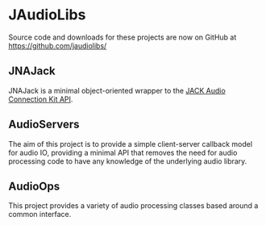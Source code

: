 # JAudioLibs #

Source code and downloads for these projects are now on GitHub at https://github.com/jaudiolibs/

## JNAJack ##

JNAJack is a minimal object-oriented wrapper to the [JACK Audio Connection Kit API](http://www.jackaudio.org/).

## AudioServers ##

The aim of this project is to provide a simple client-server callback model for audio IO, providing a minimal API that removes the need for audio processing code to have any knowledge of the underlying audio library.

## AudioOps ##

This project provides a variety of audio processing classes based around a common interface.